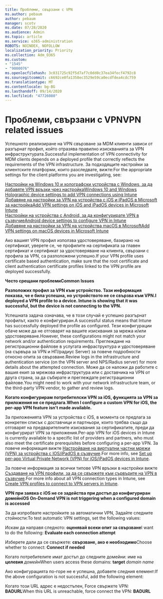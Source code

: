 ```yaml
---
title: Проблеми, свързани с VPN
ms.author: pebaum
author: pebaum
manager: scotv
ms.date: 07/28/2020
ms.audience: Admin
ms.topic: article
ms.service: o365-administration
ROBOTS: NOINDEX, NOFOLLOW
localization_priority: Priority
ms.collection: Adm_O365
ms.custom:
- "1545"
- "9000076"
ms.openlocfilehash: 3c031725c92f5d7af7c0dd0c37ea34fecf4792c8
ms.sourcegitcommit: c6692ce0fa1358ec3529e59ca0ecdfdea4cdc759
ms.translationtype: MT
ms.contentlocale: bg-BG
ms.lasthandoff: 09/14/2020
ms.locfileid: "47726080"
---
```

# <a name="vpn-related-issues"></a><span data-ttu-id="41d52-102">Проблеми, свързани с VPN</span><span class="sxs-lookup"><span data-stu-id="41d52-102">VPN related issues</span></span>

<span data-ttu-id="41d52-103">Успешното реализиране на VPN свързване за MDM клиенти зависи от разгърнат профил, който отразява правилно изискванията за VPN инфраструктурата.</span><span class="sxs-lookup"><span data-stu-id="41d52-103">Successful implementation of VPN connectivity for MDM clients depends on a deployed profile that correctly reflects the requirements of the VPN infrastructure.</span></span> <span data-ttu-id="41d52-104">За подходящите настройки за клиентските платформи, които разследвате, вижте:</span><span class="sxs-lookup"><span data-stu-id="41d52-104">For the appropriate settings for the client platforms you are investigating, see:</span></span> 

[<span data-ttu-id="41d52-105">Настройки на Windows 10 и холографски устройства с Windows, за да добавяте VPN връзки чрез настройка</span><span class="sxs-lookup"><span data-stu-id="41d52-105">Windows 10 and Windows Holographic device settings to add VPN connections using Intune</span></span>](https://docs.microsoft.com/intune/vpn-settings-windows-10)  
[<span data-ttu-id="41d52-106">Добавяне на настройки за VPN на устройства с iOS и iPadOS в Microsoft за настройка</span><span class="sxs-lookup"><span data-stu-id="41d52-106">Add VPN settings on iOS and iPadOS devices in Microsoft Intune</span></span>](https://docs.microsoft.com/intune/vpn-settings-ios)  
[<span data-ttu-id="41d52-107">Настройки на устройства с Android, за да конфигурирате VPN в съзвучие</span><span class="sxs-lookup"><span data-stu-id="41d52-107">Android device settings to configure VPN in Intune</span></span>](https://docs.microsoft.com/intune/vpn-settings-android)  
[<span data-ttu-id="41d52-108">Добавяне на настройки за VPN на устройства macOS в Microsoft</span><span class="sxs-lookup"><span data-stu-id="41d52-108">Add VPN settings on macOS devices in Microsoft Intune</span></span>](https://docs.microsoft.com/mem/intune/configuration/vpn-settings-macos)

<span data-ttu-id="41d52-109">Ако вашият VPN профил използва удостоверяване, базирано на сертификат, уверете се, че профилите на сертификата за главен сертификат и сертификат за удостоверяване на клиента, свързани с профила за VPN, са разположени успешно.</span><span class="sxs-lookup"><span data-stu-id="41d52-109">If your VPN profile uses certificate based authentication, make sure that the root certificate and client authentication certificate profiles linked to the VPN profile are deployed successfully.</span></span>

<span data-ttu-id="41d52-110">**Често срещани проблеми**</span><span class="sxs-lookup"><span data-stu-id="41d52-110">**Common Issues**</span></span>

<span data-ttu-id="41d52-111">**Разположих профил за VPN към устройство. Тази информация показва, че е била успешна, но устройството не се свързва към VPN.**</span><span class="sxs-lookup"><span data-stu-id="41d52-111">**I deployed a VPN profile to a device. Intune is showing that it was successful, but the device is not connecting to the VPN.**</span></span>

<span data-ttu-id="41d52-112">Успешната задача означава, че в този случай е успешно разгърнат профилът, както е конфигуриран.</span><span class="sxs-lookup"><span data-stu-id="41d52-112">A successful status means that Intune has successfully deployed the profile as configured.</span></span> <span data-ttu-id="41d52-113">Тези конфигурации обаче може да не отговарят на вашите изисквания за мрежа и/или удостоверяване.</span><span class="sxs-lookup"><span data-stu-id="41d52-113">However, these configurations might not match your network and/or authentication requirements.</span></span> <span data-ttu-id="41d52-114">Преглеждане на регистрационни файлове в услугата инфраструктура и удостоверяване (на сървъра за VPN и НП/радиус Server) за повече подробности относно опита за свързване.</span><span class="sxs-lookup"><span data-stu-id="41d52-114">Review logs in the infrastructure and authentication service (on the VPN server and NPS/Radius server) for more details about the attempted connection.</span></span> <span data-ttu-id="41d52-115">Може да се наложи да работите с вашия екип за мрежова инфраструктура или с доставчика на VPN от друга страна, за да събирате и преглеждате регистрационни файлове.</span><span class="sxs-lookup"><span data-stu-id="41d52-115">You might need to work with your network infrastructure team, or the third-party VPN vendor, to gather and review logs.</span></span>

<span data-ttu-id="41d52-116">**Когато конфигурирам потребителски VPN за iOS, функцията за VPN за приложения не се предлага.**</span><span class="sxs-lookup"><span data-stu-id="41d52-116">**When I configure a custom VPN for iOS, the per-app VPN feature isn't made available.**</span></span>

<span data-ttu-id="41d52-117">За приложенията VPN за устройства с iOS, в момента се предлага за конкретен списък с доставчици и партньори, които трябва също да отговарят на предварителните изисквания за сертификатите, преди да конфигурират VPN за приложения.</span><span class="sxs-lookup"><span data-stu-id="41d52-117">Per-app VPN for iOS devices in Intune is currently available to a specific list of providers and partners, who must also meet the certificate prerequisites before configuring a per-app VPN.</span></span> <span data-ttu-id="41d52-118">За повече информация вижте [Настройване на виртуални частни мрежи (VPN) за устройства с IOS/iPadOS в съзвучие](https://docs.microsoft.com/intune/vpn-setting-configure-per-app).</span><span class="sxs-lookup"><span data-stu-id="41d52-118">For more info, see [Set up per-app Virtual Private Network (VPN) for iOS/iPadOS devices in Intune](https://docs.microsoft.com/intune/vpn-setting-configure-per-app).</span></span> 

<span data-ttu-id="41d52-119">За повече информация за всички типове VPN връзки в настройки вижте [Създаване на VPN профили, за да се свържете към сървърите на VPN в съзвучие](https://docs.microsoft.com/intune/vpn-settings-configure).</span><span class="sxs-lookup"><span data-stu-id="41d52-119">For more info about all VPN connection types in Intune, see [Create VPN profiles to connect to VPN servers in Intune](https://docs.microsoft.com/intune/vpn-settings-configure).</span></span>  

<span data-ttu-id="41d52-120">**VPN при заявка с iOS не се задейства при достъп до конфигуриран домейн**</span><span class="sxs-lookup"><span data-stu-id="41d52-120">**iOS On-Demand VPN is not triggering when a configured domain is accessed**</span></span>

<span data-ttu-id="41d52-121">За да изпробвате настройките за автоматични VPN, Задайте следните стойности:</span><span class="sxs-lookup"><span data-stu-id="41d52-121">To test automatic VPN settings, set the following values:</span></span>

<span data-ttu-id="41d52-122">Искам да направя следното: **оценявай всеки опит за свързване**</span><span class="sxs-lookup"><span data-stu-id="41d52-122">I want to do the following: **Evaluate each connection attempt**</span></span> 

<span data-ttu-id="41d52-123">Изберете дали да се свържете: **свързване, ако е необходимо**</span><span class="sxs-lookup"><span data-stu-id="41d52-123">Choose whether to connect: **Connect if needed**</span></span>

<span data-ttu-id="41d52-124">Когато потребителите имат достъп до следните домейни: име на **целевия** *домейн*</span><span class="sxs-lookup"><span data-stu-id="41d52-124">When users access these domains: **target** *domain name*</span></span>

<span data-ttu-id="41d52-125">Ако конфигурацията по-горе не е успешна, добавете следния елемент:</span><span class="sxs-lookup"><span data-stu-id="41d52-125">If the above configuration is not successful, add the following element:</span></span>

<span data-ttu-id="41d52-126">Когато този URL адрес е недостъпен, Force свържете VPN: **BADURL**</span><span class="sxs-lookup"><span data-stu-id="41d52-126">When this URL is unreachable, force connect the VPN: **BADURL**</span></span>